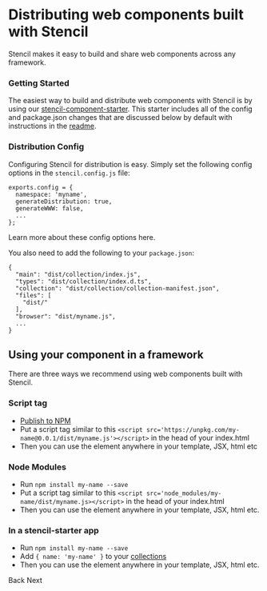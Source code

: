 # Distributing web components built with Stencil

Stencil makes it easy to build and share web components across any framework.


### Getting Started

The easiest way to build and distribute web components with Stencil is by using our [stencil-component-starter](https://github.com/ionic-team/stencil-component-starter). This starter includes all of the config and package.json changes that are discussed below by default with instructions in the [readme](https://github.com/ionic-team/stencil-component-starter/blob/master/readme.md).


### Distribution Config

Configuring Stencil for distribution is easy. Simply set the following config options in the `stencil.config.js` file:

```
exports.config = {
  namespace: 'myname',
  generateDistribution: true,
  generateWWW: false,
  ...
};
```

<stencil-route-link url="/docs/stencil-config" router="#router" custom="true">
  Learn more about these config options here.
</stencil-route-link>


You also need to add the following to your `package.json`: 

```
{
  "main": "dist/collection/index.js",
  "types": "dist/collection/index.d.ts",
  "collection": "dist/collection/collection-manifest.json",
  "files": [
    "dist/"
  ],
  "browser": "dist/myname.js",
  ...
}
```

## Using your component in a framework

There are three ways we recommend using web components built with Stencil.

### Script tag

- [Publish to NPM](https://docs.npmjs.com/getting-started/publishing-npm-packages)
- Put a script tag similar to this `<script src='https://unpkg.com/my-name@0.0.1/dist/myname.js'></script>` in the head of your index.html
- Then you can use the element anywhere in your template, JSX, html etc

### Node Modules
- Run `npm install my-name --save`
- Put a script tag similar to this `<script src='node_modules/my-name/dist/myname.js></script>` in the head of your index.html
- Then you can use the element anywhere in your template, JSX, html etc.

### In a stencil-starter app
- Run `npm install my-name --save`
- Add `{ name: 'my-name' }` to your [collections](https://github.com/ionic-team/stencil-starter/blob/master/stencil.config.js#L5)
- Then you can use the element anywhere in your template, JSX, html etc.


<stencil-route-link url="/docs/service-workers" router="#router" custom="true" class="backButton">
  Back
</stencil-route-link>

<stencil-route-link url="/docs/routing" custom="true" class="nextButton">
  Next
</stencil-route-link>